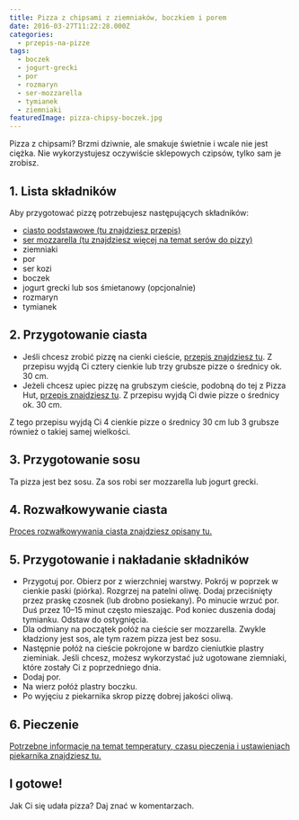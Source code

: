 ```yaml
---
title: Pizza z chipsami z ziemniaków, boczkiem i porem
date: 2016-03-27T11:22:28.000Z
categories: 
  - przepis-na-pizze
tags: 
  - boczek
  - jogurt-grecki
  - por
  - rozmaryn
  - ser-mozzarella
  - tymianek
  - ziemniaki
featuredImage: pizza-chipsy-boczek.jpg
---
```


Pizza z chipsami? Brzmi dziwnie, ale smakuje świetnie i wcale nie jest ciężka. Nie wykorzystujesz oczywiście sklepowych czipsów, tylko sam je zrobisz.

## 1\. Lista składników

Aby przygotować pizzę potrzebujesz następujących składników:

- <a href="/przepis-na-ciasto-na-pizze/" title="Przepis na ciasto podstawowe">ciasto podstawowe (tu znajdziesz przepis)</a>
- <a href="/jaki-ser-wybrac-do-pizzy/" title="Ser do pizzy">ser mozzarella (tu znajdziesz więcej na temat serów do pizzy)</a>
- ziemniaki
- por
- ser kozi
- boczek
- jogurt grecki lub sos śmietanowy (opcjonalnie)
- rozmaryn
- tymianek

## 2\. Przygotowanie ciasta

- Jeśli chcesz zrobić pizzę na cienki cieście, <a href="/przepis-na-ciasto-na-pizze/" title="Przepis na ciasto podstawowe">przepis znajdziesz tu</a>. Z przepisu wyjdą Ci cztery cienkie lub trzy grubsze pizze o średnicy ok. 30 cm.
- Jeżeli chcesz upiec pizzę na grubszym cieście, podobną do tej z Pizza Hut, <a href="/jak-zrobic-ciasto-na-pizze-jak-w-pizza-hut/" title="Przepis na pizzę na grubym cieście">przepis znajdziesz tu</a>. Z przepisu wyjdą Ci dwie pizze o średnicy ok. 30 cm.

Z tego przepisu wyjdą Ci 4 cienkie pizze o średnicy 30 cm lub 3 grubsze również o takiej samej wielkości.

## 3\. Przygotowanie sosu

Ta pizza jest bez sosu. Za sos robi ser mozzarella lub jogurt grecki.

## 4\. Rozwałkowywanie ciasta

<a href="/jak-walkowac-ciasto-pizzy/" title="Rozwałkowywanie ciasta">Proces rozwałkowywania ciasta znajdziesz opisany tu.</a>

## 5\. Przygotowanie i nakładanie składników

- Przygotuj por. Obierz por z wierzchniej warstwy. Pokrój w poprzek w cienkie paski (piórka). Rozgrzej na patelni oliwę. Dodaj przeciśnięty przez praskę czosnek (lub drobno posiekany). Po minucie wrzuć por. Duś przez 10–15 minut często mieszając. Pod koniec duszenia dodaj tymianku. Odstaw do ostygnięcia.
- Dla odmiany na początek połóż na cieście ser mozzarella. Zwykle kładziony jest sos, ale tym razem pizza jest bez sosu.
- Następnie połóż na cieście pokrojone w bardzo cieniutkie plastry zieminiak. Jeśli chcesz, możesz wykorzystać już ugotowane ziemniaki, które zostały Ci z poprzedniego dnia.
- Dodaj por.
- Na wierz połóż plastry boczku.
- Po wyjęciu z piekarnika skrop pizzę dobrej jakości oliwą.

## 6\. Pieczenie

<a href="/jak-ustawic-piekarnik-pieczenia-pizzy/" title="Jak ustawić piekarnik do pieczenia pizzy">Potrzebne informacje na temat temperatury, czasu pieczenia i ustawieniach piekarnika znajdziesz tu.</a>

## I gotowe!

Jak Ci się udała pizza? Daj znać w komentarzach.
